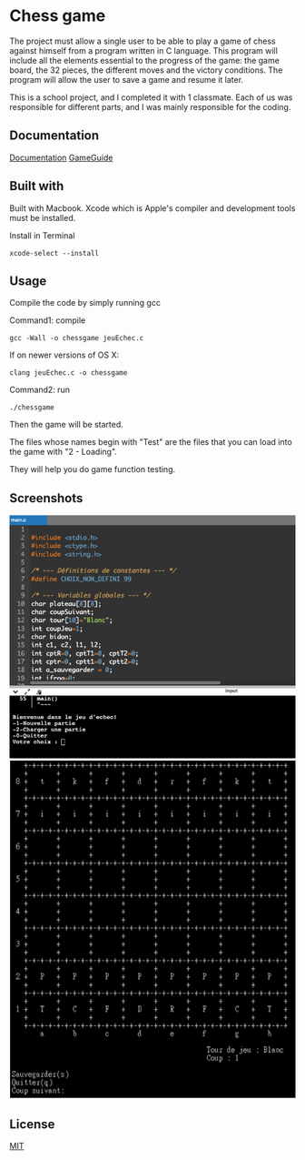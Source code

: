 # Chess game

The project must allow a single user to be able to play a game of chess against himself from a program written in C language. This program will include all the elements essential to the progress of the game: the game board, the 32 pieces, the different moves and the victory conditions. The program will allow the user to save a game and resume it later.

This is a school project, and I completed it with 1 classmate. Each of us was responsible for different parts, and I was mainly responsible for the coding.

## Documentation

[Documentation](CahierdeCharges.pdf)
[GameGuide](Guide_JeuEchce.pdf)


## Built with

Built with Macbook. Xcode which is Apple's compiler and development tools must be installed.

Install in Terminal
```
xcode-select --install
```

## Usage

Compile the code by simply running gcc 

Command1: compile
```
gcc -Wall -o chessgame jeuEchec.c
```
If on newer versions of OS X:
```
clang jeuEchec.c -o chessgame
```

Command2: run
```
./chessgame
```
Then the game will be started.

The files whose names begin with "Test" are the files that you can load into the game with "2 - Loading".

They will help you do game function testing.

## Screenshots

![App Screenshot](Images/demo0.png)
![App Screenshot](Images/demo1.png)



## License

[MIT](https://choosealicense.com/licenses/mit/)

